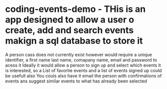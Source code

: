 # coding-events-demo - THis is an app designed to allow a user o create, add and search events makign a sql database to store it
A person cass does not currently exist however would require a unique identifier, a first name last name, comapany name, email and password to acess it
Ideally it would allow a person to sign up and select which events it is interested, so a List of favortie events and a list of events signed up could be usefull also
You couls also have it email the person with confirmations of events ans suggest similar events to what has already been selected
